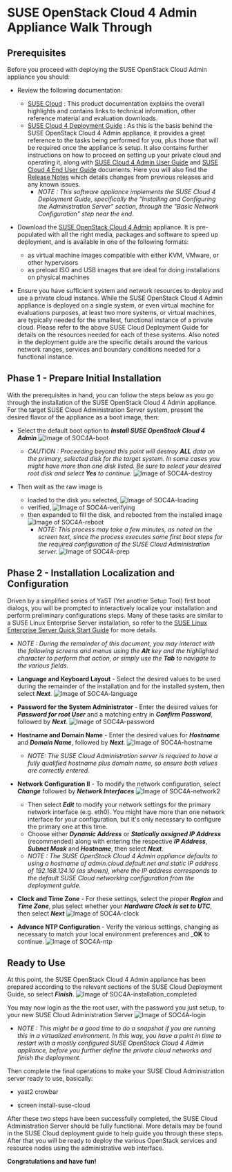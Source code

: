 ﻿
# SUSE OpenStack Cloud 4 Admin Appliance Walk Through

## Prerequisites

Before you proceed with deploying the SUSE OpenStack Cloud Admin appliance you should:

* Review the following documentation:
  * [SUSE Cloud](https://www.suse.com/products/suse-cloud/) : This product documentation explains the overall highlights and contains links to technical information, other reference material and evaluation downloads.
  * [SUSE Cloud 4 Deployment Guide](https://www.suse.com/documentation/suse-cloud4/book_cloud_deploy/data/book_cloud_deploy.html) : As this is the basis behind the SUSE OpenStack Cloud 4 Admin appliance, it provides a great reference to the tasks being performed for you, plus those that will be required once the appliance is setup. It also contains further instructions on how to proceed on setting up your private cloud and operating it, along with [SUSE Cloud 4 Admin User Guide](https://www.suse.com/documentation/suse-cloud4/book_cloud_admin/data/book_cloud_admin.html) and [SUSE Cloud 4 End User Guide](https://www.suse.com/documentation/suse-cloud4/book_cloud_user/data/book_cloud_user.html) documents. Here you will also find the [Release Notes](https://www.suse.com/releasenotes/x86_64/SUSE-CLOUD/4/) which details changes from previous releases and any known issues.
    * _NOTE : This software appliance implements the SUSE Cloud 4 Deployment Guide, specifically the "Installing and Configuring the Administration Server" section, through the "Basic Network Configuration" step near the end._

* Download the [SUSE OpenStack Cloud 4 Admin](https://susestudio.com/a/Mrr6vv/suse-openstack-cloud-4-admin--2) appliance. It is pre-populated with all the right media, packages and software to speed up deployment, and is available in one of the following formats:
  * as virtual machine images compatible with either KVM, VMware, or other hypervisors
  * as preload ISO and USB images that are ideal for doing installations on physical machines

* Ensure you have sufficient system and network resources to deploy and use a private cloud instance. While the SUSE OpenStack Cloud 4 Admin appliance is deployed on a single system, or even virtual machine for evaluations purposes, at least two more systems, or virtual machines, are typically needed for the smallest, functional instance of a private cloud. Please refer to the above SUSE Cloud Deployment Guide for details on the resources needed for each of these systems. Also noted in the deployment guide are the specific details around the various network ranges, services and boundary conditions needed for a functional instance.

## Phase 1 - Prepare Initial Installation

With the prerequisites in hand, you can follow the steps below as you go through the installation of the SUSE OpenStack Cloud 4 Admin appliance. For the target SUSE Cloud Administration Server system, present the desired flavor of the appliance as a boot image, then:

* Select the default boot option to _**Install SUSE OpenStack Cloud 4 Admin**_ ![Image of SOC4A-boot](https://github.com/cseader/suse-cloud-appliances/blob/suse-cloud-4/docs/images/SOC4A-boot.png?raw=true)
  * *CAUTION : Proceeding beyond this point will destroy **ALL** data on the primary, selected disk for the target system. In some cases you might have more than one disk listed. Be sure to select your desired root disk and select **Yes** to continue.* ![Image of SOC4A-destroy](https://github.com/cseader/suse-cloud-appliances/blob/suse-cloud-4/docs/images/SOC4A-destroy.png?raw=true)

* Then wait as the raw image is
  * loaded to the disk you selected, ![Image of SOC4A-loading](https://github.com/cseader/suse-cloud-appliances/blob/suse-cloud-4/docs/images/SOC4A-loading.png?raw=true)
  * verified, ![Image of SOC4A-verifying](https://github.com/cseader/suse-cloud-appliances/blob/suse-cloud-4/docs/images/SOC4A-verifying.png?raw=true)
  * then expanded to fill the disk, and rebooted from the installed image ![Image of SOC4A-reboot](https://github.com/cseader/suse-cloud-appliances/blob/suse-cloud-4/docs/images/SOC4A-reboot.png?raw=true)
    * _NOTE: This process may take a few minutes, as noted on the screen text, since the process executes some first boot steps for the required configuration of the SUSE Cloud Administration server._ ![Image of SOC4A-prep](https://github.com/cseader/suse-cloud-appliances/blob/suse-cloud-4/docs/images/SOC4A-prep.png?raw=true)

## Phase 2 - Installation Localization and Configuration

Driven by a simplified series of YaST (Yet another Setup Tool) first boot dialogs, you will be prompted to interactively localize your installation and perform preliminary configurations steps. Many of these tasks are similar to a SUSE Linux Enterprise Server installation, so refer to the [SUSE Linux Enterprise Server Quick Start Guide](https://www.suse.com/documentation/sles11/book_quickstarts/data/art_sles_installquick.html) for more details.

* _NOTE : During the remainder of this document, you may interact with the following screens and menus using the **Alt** key and the highlighted character to perform that action, or simply use the **Tab** to navigate to the various fields._

* **Language and Keyboard Layout** - Select the desired values to be used during the remainder of the installation and for the installed system, then select _**Next**_. ![Image of SOC4A-language](https://github.com/cseader/suse-cloud-appliances/blob/suse-cloud-4/docs/images/SOC4A-language.png?raw=true)

* **Password for the System Administrator** - Enter the desired values for _**Password for root User**_ and a matching entry in _**Confirm Password**_, followed by _**Next**_.
![Image of SOC4A-password](https://github.com/cseader/suse-cloud-appliances/blob/suse-cloud-4/docs/images/SOC4A-password.png?raw=true)

* **Hostname and Domain Name** - Enter the desired values for _**Hostname**_ and _**Domain Name**_, followed by _**Next**_. ![Image of SOC4A-hostname](https://github.com/cseader/suse-cloud-appliances/blob/suse-cloud-4/docs/images/SOC4A-hostname.png?raw=true)

  * _NOTE: The SUSE Cloud Administration server is required to have a fully qualified hostname plus domain name, so ensure both values are correctly entered._

* **Network Configuration II** - To modify the network configuration, select _**Change**_ followed by _**Network Interfaces**_ ![Image of SOC4A-network2](https://github.com/cseader/suse-cloud-appliances/blob/suse-cloud-4/docs/images/SOC4A-network2.png?raw=true)
  * Then select _**Edit**_ to modify your network settings for the primary network interface (e.g. eth0). You might have more than one network interface for your configuration, but it's only necessary to configure the primary one at this time.
  * Choose either _**Dynamic Address**_ or _**Statically assigned IP Address**_ (recommended) along with entering the respective _**IP Address**_, _**Subnet Mask**_ and _**Hostname**_, then select _**Next**_.
  * _NOTE : The SUSE OpenStack Cloud 4 Admin appliance defaults to using a hostname of admin.cloud.default.net and static IP address of 192.168.124.10 (as shown), where the IP address corresponds to the default SUSE Cloud networking configuration from the deployment guide._

* **Clock and Time Zone** - For these settings, select the proper _**Region**_ and _**Time Zone**_, plus select whether your _**Hardware Clock is set to UTC**_, then select _**Next**_ ![Image of SOC4A-clock](https://github.com/cseader/suse-cloud-appliances/blob/suse-cloud-4/docs/images/SOC4A-clock.png?raw=true)

* **Advance NTP Configuration** - Verify the various settings, changing as necessary to match your local environment preferences and _**OK** to continue. ![Image of SOC4A-ntp](https://github.com/cseader/suse-cloud-appliances/blob/suse-cloud-4/docs/images/SOC4A-ntp.png?raw=true)

## Ready to Use

At this point, the SUSE OpenStack Cloud 4 Admin appliance has been prepared according to the relevant sections of the SUSE Cloud Deployment Guide, so select _**Finish**_. ![Image of SOC4A-installation_completed](https://github.com/cseader/suse-cloud-appliances/blob/suse-cloud-4/docs/images/SOC4A-installation_completed.png?raw=true)

You may now login as the the root user, with the password you just setup, to your new SUSE Cloud Administration Server ![Image of SOC4A-login](https://github.com/cseader/suse-cloud-appliances/blob/suse-cloud-4/docs/images/SOC4A-login.png?raw=true)

* _NOTE : This might be a good time to do a snapshot if you are running this in a virtualized environment. In this way, you have a point in time to restart with a mostly configured SUSE OpenStack Cloud 4 Admin appliance, before you further define the private cloud networks and finish the deployment._

Then complete the final operations to make your SUSE Cloud Administration server ready to use, basically:

* yast2 crowbar

* screen install-suse-cloud

After these two steps have been successfully completed, the SUSE Cloud Administration Server should be fully functional. More details may be found in the SUSE Cloud deployment guide to help guide you through these steps. After that you will be ready to deploy the various OpenStack services and resource nodes using the administrative web interface.

**Congratulations and have fun!**
